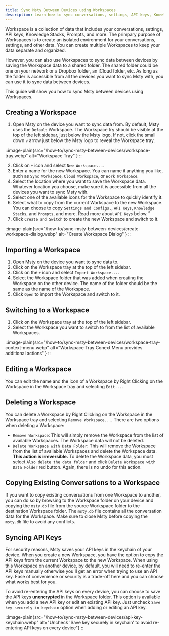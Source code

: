 ```yaml
---
title: Sync Msty Between Devices using Workspaces
description: Learn how to sync conversations, settings, API keys, Knowledge Stacks, Prompts, and more between devices.
---
```


Workspace is a collection of data that includes your conversations, settings, API keys, Knowledge Stacks, Prompts, and more. The primpary purpose of Workspaces is to create an isolated environment for your conversations, settings, and other data. You can create multiple Workspaces to keep your data separate and organized.

However, you can also use Workspaces to sync data between devices by saving the Workspace data to a shared folder. The shared folder could be one on your network or a Dropbox folder, an iCloud folder, etc. As long as the folder is accessible from all the devices you want to sync Msty with, you can use it to sync data between devices.

This guide will show you how to sync Msty between devices using Workspaces.

## Creating a Workspace

1. Open Msty on the device you want to sync data from. By default, Msty uses the `Default` Workspace. The Workspace try should be visible at the top of the left sidebar, just below the Msty logo. If not, click the small down `v` arrow just below the Msty logo to reveal the Workspace tray.

::image-plain{src="/how-to/sync-msty-between-devices/workspace-tray.webp" alt="Workspace Tray" }
::

2. Click on `+` icon and select `New Workspace...`.
3. Enter a name for the new Workspace. You can name it anything you like, such as `Sync Workspace`, `Cloud Workspace`, or `Work Workspace`.
4. Select the location where you want to save the Workspace data. Whatever location you choose, make sure it is accessible from all the devices you want to sync Msty with.
5. Select one of the available icons for the Workspace to quickly identify it.
6. Select what to copy from the current Workspace to the new Workspace. You can choose to copy `Settings and Configs,`, `API Keys`, `Knowledge Stacks`, and `Prompts`, and more. Read more about `API Keys` below.``
7. Click `Create and Switch` to create the new Workspace and switch to it.

::image-plain{src="/how-to/sync-msty-between-devices/create-workspace-dialog.webp" alt="Create Workspace Dialog" }
::

## Importing a Workspace

1. Open Msty on the device you want to sync data to.
2. Click on the Workspace tray at the top of the left sidebar.
3. Click on the `+` icon and select `Import Workspace...`.
4. Select the Workspace folder that was added when creating the Workspace on the other device. The name of the folder should be the same as the name of the Workspace.
5. Click `Open` to import the Workspace and switch to it.

## Switching to a Workspace

1. Click on the Workspace tray at the top of the left sidebar.
2. Select the Workspace you want to switch to from the list of available Workspaces.

::image-plain{src="/how-to/sync-msty-between-devices/workspace-tray-context-menu.webp" alt="Workspace Tray Conext Menu provides additional actions" }
::

## Editing a Workspace

You can edit the name and the icon of a Workspace by Right Clicking on the Workspace in the Workspace tray and selecting `Edit...`.

## Deleting a Workspace

You can delete a Workspace by Right Clicking on the Workspace in the Workspace tray and selecting `Remove Workspace...`. There are two options when deleting a Workspace:
- `Remove Workspace`: This will simply remove the Workspace from the list of available Workspaces. The Workspace data will not be deleted.
- `Delete Workspace with Data Folder`: This will remove the Workspace from the list of available Workspaces and delete the Workspace data. **This action is irreversible.** To delete the Workspace data, you must select `Also delete the data folder` and click `Delete Workspace with Data Folder` red button. Again, there is no undo for this action.

## Copying Existing Conversations to a Workspace

If you want to copy existing conversations from one Workspace to another, you can do so by browsing to the Workspace folder on your device and copying the `msty.db` file from the source Workspace folder to the destination Workspace folder. The `msty.db` file contains all the conversation data for the Workspace. Make sure to close Msty before copying the `msty.db` file to avoid any conflicts.


## Syncing API Keys

For security reasons, Msty saves your API keys in the keychain of your device. When you create a new Workspace, you have the option to copy the API keys from the current Workspace to the new Workspace. When using this Workspace on another device, by default, you will need to re-enter the API keys manually otherwise you'll get an error when trying to use an API key. Ease of convenience or security is a trade-off here and you can choose what works best for you.

To avoid re-entering the API keys on every device, you can choose to save the API keys **unencrypted** in the Workspace folder. This option is available when you add a new API key or edit an existing API key. Just uncheck `Save key securely in keychain` option when adding or editing an API key.

::image-plain{src="/how-to/sync-msty-between-devices/api-key-keychain.webp" alt="Uncheck 'Save key securely in keychain' to avoid re-entering API keys on every device"}
::
